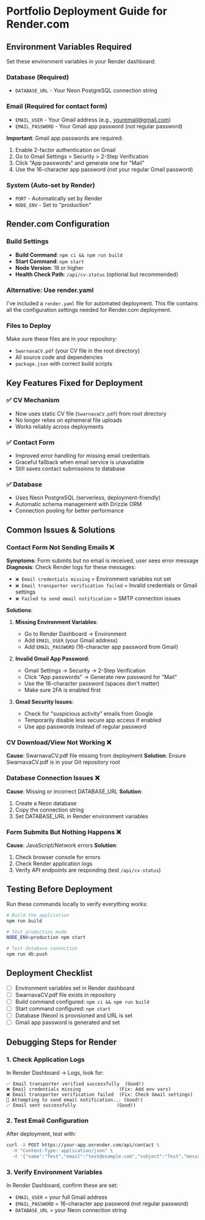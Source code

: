 # Portfolio Deployment Guide for Render.com

## Environment Variables Required

Set these environment variables in your Render dashboard:

### Database (Required)
- `DATABASE_URL` - Your Neon PostgreSQL connection string

### Email (Required for contact form)
- `EMAIL_USER` - Your Gmail address (e.g., youremail@gmail.com)
- `EMAIL_PASSWORD` - Your Gmail app password (not regular password)

**Important**: Gmail app passwords are required:
1. Enable 2-factor authentication on Gmail
2. Go to Gmail Settings > Security > 2-Step Verification  
3. Click "App passwords" and generate one for "Mail"
4. Use the 16-character app password (not your regular Gmail password)

### System (Auto-set by Render)
- `PORT` - Automatically set by Render
- `NODE_ENV` - Set to "production"

## Render.com Configuration

### Build Settings
- **Build Command**: `npm ci && npm run build`
- **Start Command**: `npm start`
- **Node Version**: 18 or higher
- **Health Check Path**: `/api/cv-status` (optional but recommended)

### Alternative: Use render.yaml
I've included a `render.yaml` file for automated deployment. This file contains all the configuration settings needed for Render.com deployment.

### Files to Deploy
Make sure these files are in your repository:
- `SwarnavaCV.pdf` (your CV file in the root directory)
- All source code and dependencies
- `package.json` with correct build scripts

## Key Features Fixed for Deployment

### ✅ CV Mechanism
- Now uses static CV file (`SwarnavaCV.pdf`) from root directory
- No longer relies on ephemeral file uploads
- Works reliably across deployments

### ✅ Contact Form
- Improved error handling for missing email credentials
- Graceful fallback when email service is unavailable
- Still saves contact submissions to database

### ✅ Database
- Uses Neon PostgreSQL (serverless, deployment-friendly)
- Automatic schema management with Drizzle ORM
- Connection pooling for better performance

## Common Issues & Solutions

### Contact Form Not Sending Emails ❌
**Symptoms**: Form submits but no email is received, user sees error message
**Diagnosis**: Check Render logs for these messages:
- `❌ Email credentials missing` = Environment variables not set
- `❌ Email transporter verification failed` = Invalid credentials or Gmail settings
- `❌ Failed to send email notification` = SMTP connection issues

**Solutions**:
1. **Missing Environment Variables**:
   - Go to Render Dashboard → Environment
   - Add `EMAIL_USER` (your Gmail address)
   - Add `EMAIL_PASSWORD` (16-character app password from Gmail)

2. **Invalid Gmail App Password**:
   - Gmail Settings → Security → 2-Step Verification
   - Click "App passwords" → Generate new password for "Mail"
   - Use the 16-character password (spaces don't matter)
   - Make sure 2FA is enabled first

3. **Gmail Security Issues**:
   - Check for "suspicious activity" emails from Google
   - Temporarily disable less secure app access if enabled
   - Use app passwords instead of regular password

### CV Download/View Not Working ❌
**Cause**: SwarnavaCV.pdf file missing from deployment
**Solution**: Ensure SwarnavaCV.pdf is in your Git repository root

### Database Connection Issues ❌
**Cause**: Missing or incorrect DATABASE_URL
**Solution**: 
1. Create a Neon database
2. Copy the connection string
3. Set DATABASE_URL in Render environment variables

### Form Submits But Nothing Happens ❌
**Cause**: JavaScript/Network errors
**Solution**: 
1. Check browser console for errors
2. Check Render application logs
3. Verify API endpoints are responding (test `/api/cv-status`)

## Testing Before Deployment

Run these commands locally to verify everything works:

```bash
# Build the application
npm run build

# Test production mode
NODE_ENV=production npm start

# Test database connection
npm run db:push
```

## Deployment Checklist

- [ ] Environment variables set in Render dashboard
- [ ] SwarnavaCV.pdf file exists in repository
- [ ] Build command configured: `npm ci && npm run build`
- [ ] Start command configured: `npm start`
- [ ] Database (Neon) is provisioned and URL is set
- [ ] Gmail app password is generated and set

## Debugging Steps for Render

### 1. Check Application Logs
In Render Dashboard → Logs, look for:
```
✅ Email transporter verified successfully  (Good!)
❌ Email credentials missing              (Fix: Add env vars)
❌ Email transporter verification failed  (Fix: Check Gmail settings)
📧 Attempting to send email notification... (Good!)
✅ Email sent successfully               (Good!)
```

### 2. Test Email Configuration
After deployment, test with:
```bash
curl -X POST https://your-app.onrender.com/api/contact \
  -H "Content-Type: application/json" \
  -d '{"name":"Test","email":"test@example.com","subject":"Test","message":"Test message"}'
```

### 3. Verify Environment Variables
In Render Dashboard, confirm these are set:
- `EMAIL_USER` = your full Gmail address
- `EMAIL_PASSWORD` = 16-character app password (not regular password)
- `DATABASE_URL` = your Neon connection string